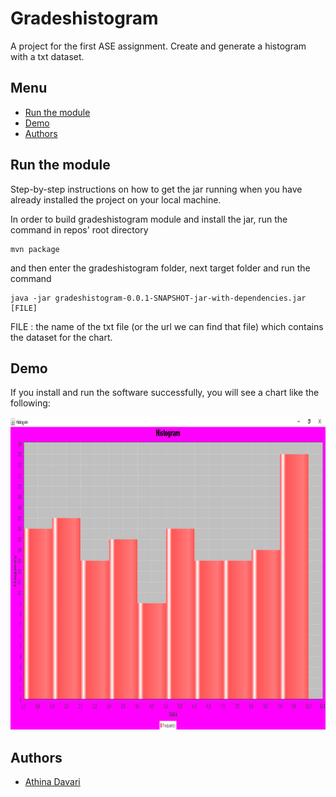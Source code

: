 # Gradeshistogram

A project for the first ASE assignment. Create and generate a histogram with a txt dataset.

## Menu
- [Run the module](#run-the-module)
- [Demo](#demo)
- [Authors](#authors)

## Run the module
Step-by-step instructions on how to get the jar running when you have already installed the project on your local machine.

In order to build gradeshistogram module and install the jar, run the command in repos' root directory

    mvn package

and then enter the gradeshistogram folder, next target folder and run the command

    java -jar gradeshistogram-0.0.1-SNAPSHOT-jar-with-dependencies.jar [FILE]

FILE : the name of the txt file (or the url we can find that file) which contains the dataset for the chart.

## Demo
If you install and run the software successfully, you will see a chart like the following:

<img src="../media/demo.png" alt="Quarantine Activities" height="500"/>

## Authors
* [Athina Davari](https://github.com/AthinaDavari) 
